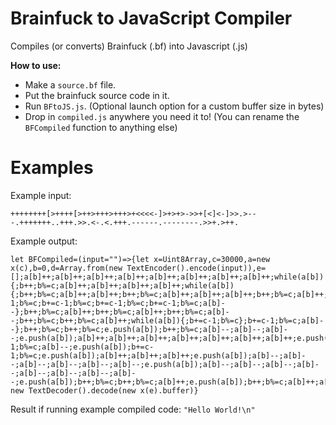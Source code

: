 # Brainfuck to JavaScript Compiler
Compiles (or converts) Brainfuck (.bf) into Javascript (.js)

**How to use:**
- Make a `source.bf` file.
- Put the brainfuck source code in it.
- Run `BFtoJS.js`. (Optional launch option for a custom buffer size in bytes)
- Drop in `compiled.js` anywhere you need it to! (You can rename the `BFCompiled` function to anything else)

# Examples
Example input:
```bf
++++++++[>++++[>++>+++>+++>+<<<<-]>+>+>->>+[<]<-]>>.>---.+++++++..+++.>>.<-.<.+++.------.--------.>>+.>++.
```
Example output:
```JS
let BFCompiled=(input="")=>{let x=Uint8Array,c=30000,a=new x(c),b=0,d=Array.from(new TextEncoder().encode(input)),e=[];a[b]++;a[b]++;a[b]++;a[b]++;a[b]++;a[b]++;a[b]++;a[b]++;while(a[b]){;b++;b%=c;a[b]++;a[b]++;a[b]++;a[b]++;while(a[b]){;b++;b%=c;a[b]++;a[b]++;b++;b%=c;a[b]++;a[b]++;a[b]++;b++;b%=c;a[b]++;a[b]++;a[b]++;b++;b%=c;a[b]++;b+=c-1;b%=c;b+=c-1;b%=c;b+=c-1;b%=c;b+=c-1;b%=c;a[b]--};b++;b%=c;a[b]++;b++;b%=c;a[b]++;b++;b%=c;a[b]--;b++;b%=c;b++;b%=c;a[b]++;while(a[b]){;b+=c-1;b%=c};b+=c-1;b%=c;a[b]--};b++;b%=c;b++;b%=c;e.push(a[b]);b++;b%=c;a[b]--;a[b]--;a[b]--;e.push(a[b]);a[b]++;a[b]++;a[b]++;a[b]++;a[b]++;a[b]++;a[b]++;e.push(a[b]);e.push(a[b]);a[b]++;a[b]++;a[b]++;e.push(a[b]);b++;b%=c;b++;b%=c;e.push(a[b]);b+=c-1;b%=c;a[b]--;e.push(a[b]);b+=c-1;b%=c;e.push(a[b]);a[b]++;a[b]++;a[b]++;e.push(a[b]);a[b]--;a[b]--;a[b]--;a[b]--;a[b]--;a[b]--;e.push(a[b]);a[b]--;a[b]--;a[b]--;a[b]--;a[b]--;a[b]--;a[b]--;a[b]--;e.push(a[b]);b++;b%=c;b++;b%=c;a[b]++;e.push(a[b]);b++;b%=c;a[b]++;a[b]++;e.push(a[b]);return new TextDecoder().decode(new x(e).buffer)}
```
Result if running example compiled code: `"Hello World!\n"`
